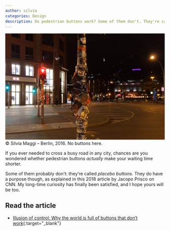 ```yaml
---
author: silvia
categories: Design
description: Do pedestrian buttons work? Some of them don't. They're called placebo buttons. Read about their purpose.
---
```

![The purpose of placebo buttons](/assets/images/berlin-night-silviamaggi.webp)
© Silvia Maggi – Berlin, 2016. No buttons here.

If you ever needed to cross a busy road in any city, chances are you wondered whether pedestrian buttons _actually_ make your waiting time shorter.

Some of them probably don’t: they’re called _placebo buttons_. They do have a purpose though, as explained in this 2018 article by Jacopo Prisco on CNN. My long-time curiosity has finally been satisfied, and I hope yours will be too.

## Read the article

* [Illusion of control: Why the world is full of buttons that don’t work](https://edition.cnn.com/style/article/placebo-buttons-design/index.html){:target="_blank"}
